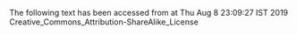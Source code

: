 The following text has been accessed from at Thu Aug 8 23:09:27 IST 2019
Creative_Commons_Attribution-ShareAlike_License
